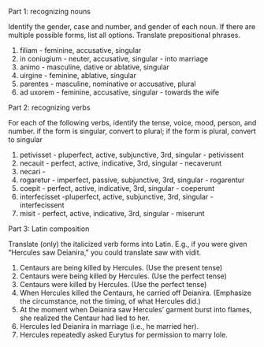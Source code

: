 Part 1: recognizing nouns

Identify the gender, case and number, and gender of each noun. If there are multiple possible forms, list all options. Translate prepositional phrases.

1. filiam - feminine, accusative, singular
1. in coniugium - neuter, accusative, singular - into marriage
1. animo - masculine, dative or ablative, singular
1. uirgine - feminine, ablative, singular
1. parentes - masculine, nominative or accusative, plural
1. ad uxorem - feminine, accusative, singular - towards the wife

Part 2: recognizing verbs

For each of the following verbs,
identify the tense, voice, mood, person, and number.
if the form is singular, convert to plural; if the form is plural, convert to singular

1. petivisset - pluperfect, active, subjunctive, 3rd, singular - petivissent
1. necauit - perfect, active, indicative, 3rd, singular - necaverunt
1. necari - 
1. rogaretur - imperfect, passive, subjunctive, 3rd, singular - rogarentur
1. coepit - perfect, active, indicative, 3rd, singular - coeperunt
1. interfecisset -pluperfect, active, subjunctive, 3rd, singular - interfecissent
1. misit - perfect, active, indicative, 3rd, singular - miserunt

Part 3: Latin composition

Translate (only) the italicized verb forms into Latin. E.g., if you were given “Hercules saw Deianira,” you could translate saw with vidit.

1. Centaurs are being killed by Hercules. (Use the present tense)
1. Centaurs were being killed by Hercules. (Use the perfect tense)
1. Centaurs were killed by Hercules. (Use the perfect tense)
1. When Hercules killed the Centaurs, he carried off Deianira. (Emphasize the circumstance, not the timing, of what Hercules did.)
1. At the moment when Deianira saw Hercules’ garment burst into flames, she realized the Centaur had lied to her.
1. Hercules led Deianira in marriage (i.e., he married her).
1. Hercules repeatedly asked Eurytus for permission to marry Iole.

